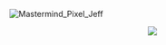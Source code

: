 ![Mastermind_Pixel_Jeff](https://github.com/ranidugithub/My-Profile/assets/34578972/eef7cf9d-56ab-453a-a541-23b4c548090f)
<p align="center">
  <a href="https://github.com/DenverCoder1/readme-typing-svg"><img src="https://readme-typing-svg.herokuapp.com?lines=Hi,+My+name+is+Ranidu;&center=true&width=500&height=50"></a>
</p>
